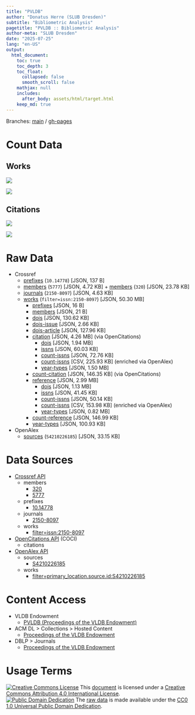 ```yaml
---
title: "PVLDB"
author: "Donatus Herre (SLUB Dresden)"
subtitle: "Bibliometric Analysis"
pagetitle: "PVLDB :: Bibliometric Analysis"
author-meta: "SLUB Dresden"
date: "2025-07-25"
lang: "en-US"
output:
  html_document:
    toc: true
    toc_depth: 3
    toc_float:
      collapsed: false
      smooth_scroll: false
    mathjax: null
    includes:
      after_body: assets/html/target.html
    keep_md: true
---
```






Branches: [main](https://github.com/slub/pvldb/tree/main) / [gh-pages](https://github.com/slub/pvldb/tree/gh-pages)

# Count Data





## Works



![](/home/runner/work/pvldb/pvldb/public/index_files/figure-html/crossref-works-count-plot-1.png)<!-- -->



![](/home/runner/work/pvldb/pvldb/public/index_files/figure-html/openalex-works-count-plot-1.png)<!-- -->

## Citations



![](/home/runner/work/pvldb/pvldb/public/index_files/figure-html/openalex-citations-count-plot-1.png)<!-- -->



![](/home/runner/work/pvldb/pvldb/public/index_files/figure-html/jcr-citations-count-plot-1.png)<!-- -->

# Raw Data

- Crossref
  - [prefixes](./data/crossref_prefixes_10-14778.json) (`10.14778`) [JSON, 137 B]
  - [members](./data/crossref_members_5777.json) (`5777`) [JSON, 4.72 KB] + [members](./data/crossref_members_320.json) (`320`) [JSON, 23.78 KB]
  - [journals](./data/crossref_journals_2150-8097.json) (`2150-8097`) [JSON, 4.63 KB]
  - [works](./data/crossref_works_filter-issn-2150-8097_works.json) (`filter=issn:2150-8097`) [JSON, 50.30 MB]
    - [prefixes](./data/crossref_works_filter-issn-2150-8097_prefixes.json) [JSON, 16 B]
    - [members](./data/crossref_works_filter-issn-2150-8097_members.json) [JSON, 21 B]
    - [dois](./data/crossref_works_filter-issn-2150-8097_dois.json) [JSON, 130.62 KB]
    - [dois-issue](./data/crossref_works_filter-issn-2150-8097_dois-issue.json) [JSON, 2.66 KB]
    - [dois-article](./data/crossref_works_filter-issn-2150-8097_dois-article.json) [JSON, 127.96 KB]
    - [citation](./data/crossref_works_filter-issn-2150-8097_citation.json) [JSON, 4.26 MB] (via OpenCitations)
      - [dois](./data/crossref_works_filter-issn-2150-8097_dois-citation.json) [JSON, 1.94 MB]
      - [issns](./data/crossref_works_filter-issn-2150-8097_issns-citation.json) [JSON, 60.03 KB]
      - [count-issns](./data/crossref_works_filter-issn-2150-8097_count-issns-citation.json) [JSON, 72.76 KB]
      - [count-issns](./data/crossref_works_filter-issn-2150-8097_count-issns-citation.csv) [CSV, 225.93 KB] (enriched via OpenAlex)
      - [year-types](./data/crossref_works_filter-issn-2150-8097_year-types-citation.json) [JSON, 1.50 MB]
    - [count-citation](./data/crossref_works_filter-issn-2150-8097_count-citation.json) [JSON, 146.35 KB] (via OpenCitations)
    - [reference](./data/crossref_works_filter-issn-2150-8097_reference.json) [JSON, 2.99 MB]
      - [dois](./data/crossref_works_filter-issn-2150-8097_dois-reference.json) [JSON, 1.13 MB]
      - [issns](./data/crossref_works_filter-issn-2150-8097_issns-reference.json) [JSON, 41.45 KB]
      - [count-issns](./data/crossref_works_filter-issn-2150-8097_count-issns-reference.json) [JSON, 50.14 KB]
      - [count-issns](./data/crossref_works_filter-issn-2150-8097_count-issns-reference.csv) [CSV, 153.98 KB] (enriched via OpenAlex)
      - [year-types](./data/crossref_works_filter-issn-2150-8097_year-types-reference.json) [JSON, 0.82 MB]
    - [count-reference](./data/crossref_works_filter-issn-2150-8097_count-reference.json) [JSON, 146.99 KB]
    - [year-types](./data/crossref_works_filter-issn-2150-8097_year-types.json) [JSON, 100.93 KB]
- OpenAlex
  - [sources](./data/openalex_journals_V4210226185.json) (`S4210226185`) [JSON, 33.15 KB]

# Data Sources

- [Crossref API](https://api.crossref.org)
  - members
    - [320](https://api.crossref.org/members/320?mailto=bibliometrie@slub-dresden.de)
    - [5777](https://api.crossref.org/members/5777?mailto=bibliometrie@slub-dresden.de)
  - prefixes
    - [10.14778](https://api.crossref.org/prefixes/10.14778?mailto=bibliometrie@slub-dresden.de)
  - journals
    - [2150-8097](https://api.crossref.org/journals/2150-8097?mailto=bibliometrie@slub-dresden.de)
  - works
    - [filter=issn:2150-8097](https://api.crossref.org/works?filter=issn:2150-8097&mailto=bibliometrie@slub-dresden.de)
- [OpenCitations API](https://opencitations.net/index/coci/api/v1) (COCI)
  - citations
- [OpenAlex API](https://docs.openalex.org)
  - sources
    - [S4210226185](https://api.openalex.org/sources/S4210226185?mailto=bibliometrie@slub-dresden.de)
  - works
    - [filter=primary_location.source.id:S4210226185](https://api.openalex.org/works?filter=primary_location.source.id:S4210226185&mailto=bibliometrie@slub-dresden.de)

# Content Access

- VLDB Endowment
  - [PVLDB (Proceedings of the VLDB Endowment)](https://vldb.org/pvldb/)
- ACM DL > Collections > Hosted Content
    - [Proceedings of the VLDB Endowment](https://dl.acm.org/journal/pvldb)
- DBLP > Journals
    - [Proceedings of the VLDB Endowment](https://dblp.org/db/journals/pvldb/)

# Usage Terms

[![Creative Commons License](https://mirrors.creativecommons.org/presskit/buttons/80x15/svg/by.svg)](http://creativecommons.org/licenses/by/4.0/) This [document](#) is licensed under a [Creative Commons Attribution 4.0 International License](./LICENSE.txt).  
[![Public Domain Dedication](https://mirrors.creativecommons.org/presskit/buttons/80x15/svg/cc-zero.svg)](https://creativecommons.org/publicdomain/zero/1.0/) The [raw data](#raw-data) is made available under the [CC0 1.0 Universal Public Domain Dedication](./data/LICENSE.txt).
